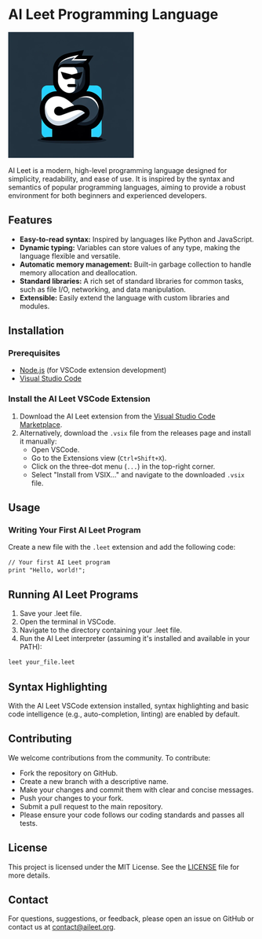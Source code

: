 # AI Leet Programming Language

![Leet Logo](media/leet_logo_256x256.png)

AI Leet is a modern, high-level programming language designed for simplicity, readability, and ease of use. It is inspired by the syntax and semantics of popular programming languages, aiming to provide a robust environment for both beginners and experienced developers.

## Features

- **Easy-to-read syntax:** Inspired by languages like Python and JavaScript.
- **Dynamic typing:** Variables can store values of any type, making the language flexible and versatile.
- **Automatic memory management:** Built-in garbage collection to handle memory allocation and deallocation.
- **Standard libraries:** A rich set of standard libraries for common tasks, such as file I/O, networking, and data manipulation.
- **Extensible:** Easily extend the language with custom libraries and modules.

## Installation

### Prerequisites

- [Node.js](https://nodejs.org/) (for VSCode extension development)
- [Visual Studio Code](https://code.visualstudio.com/)

### Install the AI Leet VSCode Extension

1. Download the AI Leet extension from the [Visual Studio Code Marketplace](https://marketplace.visualstudio.com/).
2. Alternatively, download the `.vsix` file from the releases page and install it manually:
   - Open VSCode.
   - Go to the Extensions view (`Ctrl+Shift+X`).
   - Click on the three-dot menu (`...`) in the top-right corner.
   - Select "Install from VSIX..." and navigate to the downloaded `.vsix` file.

## Usage

### Writing Your First AI Leet Program

Create a new file with the `.leet` extension and add the following code:

```leet
// Your first AI Leet program
print "Hello, world!";
```

## Running AI Leet Programs
1) Save your .leet file.
2) Open the terminal in VSCode.
3) Navigate to the directory containing your .leet file.
4) Run the AI Leet interpreter (assuming it's installed and available in your PATH):
```bash
leet your_file.leet
```

## Syntax Highlighting
With the AI Leet VSCode extension installed, syntax highlighting and basic code intelligence (e.g., auto-completion, linting) are enabled by default.

## Contributing
We welcome contributions from the community. To contribute:

- Fork the repository on GitHub.
- Create a new branch with a descriptive name.
- Make your changes and commit them with clear and concise messages.
- Push your changes to your fork.
- Submit a pull request to the main repository.
- Please ensure your code follows our coding standards and passes all tests.

## License
This project is licensed under the MIT License. See the [LICENSE](https://chatgpt.com/c/LICENSE) file for more details.

## Contact
For questions, suggestions, or feedback, please open an issue on GitHub or contact us at contact@aileet.org.